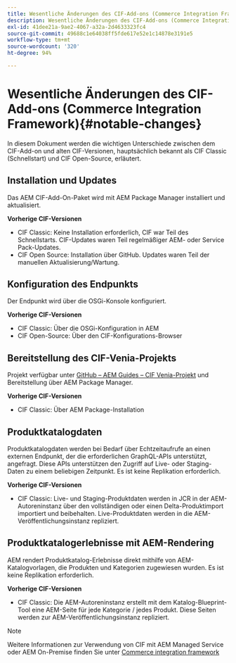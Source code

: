 ```yaml
---
title: Wesentliche Änderungen des CIF-Add-ons (Commerce Integration Framework)
description: Wesentliche Änderungen des CIF-Add-ons (Commerce Integration Framework) im Vergleich zu alten CIF-Versionen.
exl-id: 41dee21a-9ae2-4067-a32a-2d4633323fc4
source-git-commit: 49688c1e64038ff5fde617e52e1c14878e3191e5
workflow-type: tm+mt
source-wordcount: '320'
ht-degree: 94%

---
```


# Wesentliche Änderungen des CIF-Add-ons (Commerce Integration Framework){#notable-changes}

In diesem Dokument werden die wichtigen Unterschiede zwischen dem CIF-Add-on und alten CIF-Versionen, hauptsächlich bekannt als CIF Classic (Schnellstart) und CIF Open-Source, erläutert.

## Installation und Updates

Das AEM CIF-Add-On-Paket wird mit AEM Package Manager installiert und aktualisiert.

**Vorherige CIF-Versionen**

* CIF Classic: Keine Installation erforderlich, CIF war Teil des Schnellstarts. CIF-Updates waren Teil regelmäßiger AEM- oder Service Pack-Updates.
* CIF Open Source: Installation über GitHub. Updates waren Teil der manuellen Aktualisierung/Wartung.

## Konfiguration des Endpunkts

Der Endpunkt wird über die OSGi-Konsole konfiguriert.

**Vorherige CIF-Versionen**

* CIF Classic: Über die OSGi-Konfiguration in AEM
* CIF Open-Source: Über den CIF-Konfigurations-Browser

## Bereitstellung des CIF-Venia-Projekts

Projekt verfügbar unter [GitHub – AEM Guides – CIF Venia-Projekt](https://github.com/adobe/aem-cif-guides-venia) und Bereitstellung über AEM Package Manager.

**Vorherige CIF-Versionen**

* CIF Classic: Über AEM Package-Installation

## Produktkatalogdaten

Produktkatalogdaten werden bei Bedarf über Echtzeitaufrufe an einen externen Endpunkt, der die erforderlichen GraphQL-APIs unterstützt, angefragt. Diese APIs unterstützen den Zugriff auf Live- oder Staging-Daten zu einem beliebigen Zeitpunkt. Es ist keine Replikation erforderlich.

**Vorherige CIF-Versionen**

* CIF Classic: Live- und Staging-Produktdaten werden in JCR in der AEM-Autoreninstanz über den vollständigen oder einen Delta-Produktimport importiert und beibehalten. Live-Produktdaten werden in die AEM-Veröffentlichungsinstanz repliziert.

## Produktkatalogerlebnisse mit AEM-Rendering

AEM rendert Produktkatalog-Erlebnisse direkt mithilfe von AEM-Katalogvorlagen, die Produkten und Kategorien zugewiesen wurden. Es ist keine Replikation erforderlich.

**Vorherige CIF-Versionen**

* CIF Classic: Die AEM-Autoreninstanz erstellt mit dem Katalog-Blueprint-Tool eine AEM-Seite für jede Kategorie / jedes Produkt. Diese Seiten werden zur AEM-Veröffentlichungsinstanz repliziert.

>[!NOTE]
>
>Weitere Informationen zur Verwendung von CIF mit AEM Managed Service oder AEM On-Premise finden Sie unter [Commerce integration framework](https://www.adobe.io/apis/experiencecloud/commerce-integration-framework/getting-started.html)
